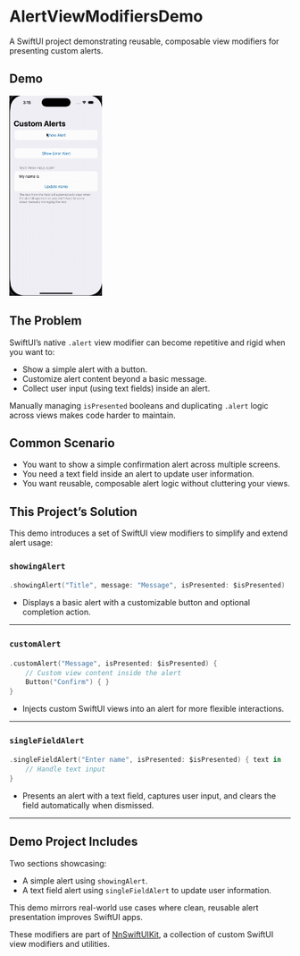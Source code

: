 # AlertViewModifiersDemo

A SwiftUI project demonstrating reusable, composable view modifiers for presenting custom alerts.

## Demo

![alerts Demo](media/alertsDemoVideo.gif)

## The Problem

SwiftUI’s native `.alert` view modifier can become repetitive and rigid when you want to:

- Show a simple alert with a button.
- Customize alert content beyond a basic message.
- Collect user input (using text fields) inside an alert.

Manually managing `isPresented` booleans and duplicating `.alert` logic across views makes code harder to maintain.

## Common Scenario

- You want to show a simple confirmation alert across multiple screens.
- You need a text field inside an alert to update user information.
- You want reusable, composable alert logic without cluttering your views.

## This Project’s Solution

This demo introduces a set of SwiftUI view modifiers to simplify and extend alert usage:

### `showingAlert`

```swift
.showingAlert("Title", message: "Message", isPresented: $isPresented)
```
- Displays a basic alert with a customizable button and optional completion action.

---

### `customAlert`

```swift
.customAlert("Message", isPresented: $isPresented) {
    // Custom view content inside the alert
    Button("Confirm") { }
}
```
- Injects custom SwiftUI views into an alert for more flexible interactions.

---

### `singleFieldAlert`

```swift
.singleFieldAlert("Enter name", isPresented: $isPresented) { text in
    // Handle text input
}
```
- Presents an alert with a text field, captures user input, and clears the field automatically when dismissed.

---

## Demo Project Includes

Two sections showcasing:

- A simple alert using `showingAlert`.
- A text field alert using `singleFieldAlert` to update user information.

This demo mirrors real-world use cases where clean, reusable alert presentation improves SwiftUI apps.

These modifiers are part of [NnSwiftUIKit](https://github.com/nikolainobadi/NnSwiftUIKit), a collection of custom SwiftUI view modifiers and utilities.